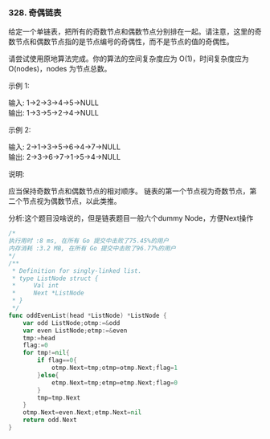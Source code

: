 ### 328. 奇偶链表

给定一个单链表，把所有的奇数节点和偶数节点分别排在一起。请注意，这里的奇数节点和偶数节点指的是节点编号的奇偶性，而不是节点的值的奇偶性。

请尝试使用原地算法完成。你的算法的空间复杂度应为 O(1)，时间复杂度应为 O(nodes)，nodes 为节点总数。

示例 1:

输入: 1->2->3->4->5->NULL   
输出: 1->3->5->2->4->NULL   

示例 2:   

输入: 2->1->3->5->6->4->7->NULL    
输出: 2->3->6->7->1->5->4->NULL   

说明:

应当保持奇数节点和偶数节点的相对顺序。
链表的第一个节点视为奇数节点，第二个节点视为偶数节点，以此类推。


分析:这个题目没啥说的，但是链表题目一般六个dummy Node，方便Next操作


```go
/*
执行用时 :8 ms, 在所有 Go 提交中击败了75.45%的用户
内存消耗 :3.2 MB, 在所有 Go 提交中击败了96.77%的用户
*/
/**
 * Definition for singly-linked list.
 * type ListNode struct {
 *     Val int
 *     Next *ListNode
 * }
 */
func oddEvenList(head *ListNode) *ListNode {
    var odd ListNode;otmp:=&odd
    var even ListNode;etmp:=&even
    tmp:=head
    flag:=0
    for tmp!=nil{
        if flag==0{
            otmp.Next=tmp;otmp=otmp.Next;flag=1
        }else{
            etmp.Next=tmp;etmp=etmp.Next;flag=0
        }
        tmp=tmp.Next
    }
    otmp.Next=even.Next;etmp.Next=nil
    return odd.Next
}
```